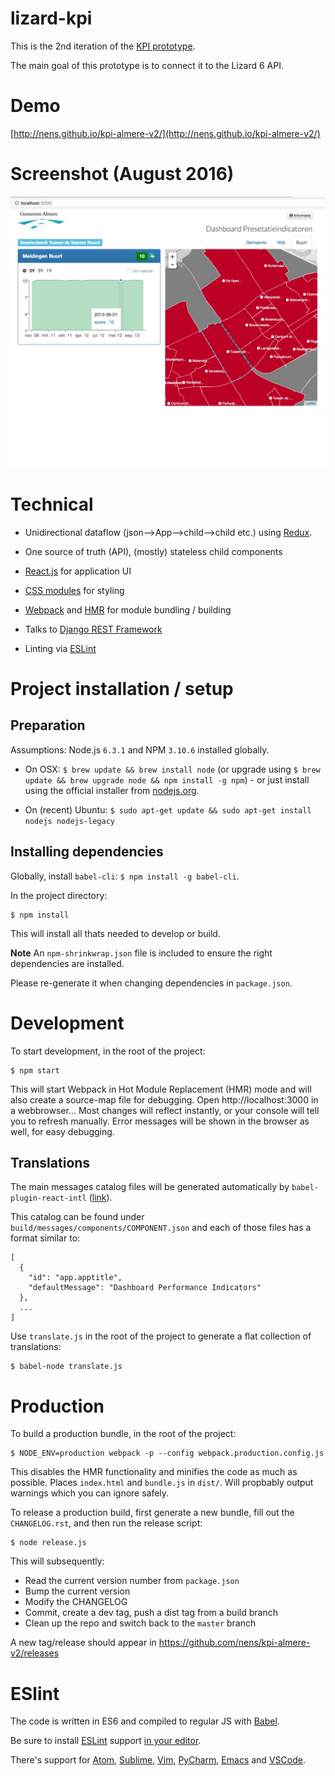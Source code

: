 


lizard-kpi
==========

This is the 2nd iteration of the [KPI prototype](http://nens.github.io/kpi-prototype/#/).

The main goal of this prototype is to connect it to the Lizard 6 API.


Demo
====

[http://nens.github.io/kpi-almere-v2/](http://nens.github.io/kpi-almere-v2/)


Screenshot (August 2016)
========================

![Screenshot](https://raw.githubusercontent.com/nens/kpi-almere-v2/master/screenshot-august-2016.jpg)



Technical
=========

 * Unidirectional dataflow (json-->App-->child-->child etc.) using [Redux](http://redux.js.org/).

 * One source of truth (API), (mostly) stateless child components

 * [React.js](https://facebook.github.io/react/) for application UI

 * [CSS modules](https://github.com/css-modules/css-modules) for styling

 * [Webpack](https://webpack.github.io/) and [HMR](https://webpack.github.io/docs/hot-module-replacement.html) for module bundling / building

 * Talks to [Django REST Framework](http://www.django-rest-framework.org/)

 * Linting via [ESLint](http://eslint.org/)



Project installation / setup
============================

Preparation
-----------

Assumptions: Node.js `6.3.1` and NPM `3.10.6` installed globally.

* On OSX: `$ brew update && brew install node` (or upgrade using `$ brew update && brew upgrade node && npm install -g npm`) - or just install using the official installer from [nodejs.org](https://nodejs.org/en/).

* On (recent) Ubuntu: `$ sudo apt-get update && sudo apt-get install nodejs nodejs-legacy`



Installing dependencies
-----------------------

Globally, install `babel-cli`: `$ npm install -g babel-cli`.

In the project directory:
```
$ npm install
```

This will install all thats needed to develop or build.

**Note** An `npm-shrinkwrap.json` file is included to ensure the right dependencies are installed.

Please re-generate it when changing dependencies in `package.json`.



Development
===========

To start development, in the root of the project:

```
$ npm start
```
This will start Webpack in Hot Module Replacement (HMR) mode and will also
create a source-map file for debugging.
Open http://localhost:3000 in a webbrowser... Most changes will reflect instantly,
or your console will tell you to refresh manually. Error messages will be shown in the browser as well, for easy debugging.


Translations
------------

The main messages catalog files will be generated automatically by `babel-plugin-react-intl` ([link](https://github.com/yahoo/babel-plugin-react-intl)).

This catalog can be found under `build/messages/components/COMPONENT.json` and each of those files has a format similar to:
```
[
  {
    "id": "app.apptitle",
    "defaultMessage": "Dashboard Performance Indicators"
  },
  ...
]
```

Use `translate.js` in the root of the project to generate a flat collection of translations:

```
$ babel-node translate.js
```


Production
==========

To build a production bundle, in the root of the project:

```
$ NODE_ENV=production webpack -p --config webpack.production.config.js
```
This disables the HMR functionality and minifies the code as much as possible. Places `index.html` and `bundle.js` in `dist/`. Will propbably output warnings which you can ignore safely.


To release a production build, first generate a new bundle, fill out the `CHANGELOG.rst`, and then run the release script:

```
$ node release.js
```

This will subsequently:

- Read the current version number from `package.json`
- Bump the current version
- Modify the CHANGELOG
- Commit, create a dev tag, push a dist tag from a build branch
- Clean up the repo and switch back to the `master` branch

A new tag/release should appear in https://github.com/nens/kpi-almere-v2/releases



ESlint
======

The code is written in ES6 and compiled to regular JS with [Babel](http://babeljs.io/).

Be sure to install [ESLint](http://eslint.org/) support [in your editor](http://eslint.org/docs/user-guide/integrations).

There's support for [Atom](https://atom.io/packages/linter-eslint), [Sublime](https://github.com/roadhump/SublimeLinter-eslint), [Vim](https://github.com/scrooloose/syntastic/tree/master/syntax_checkers/javascript), [PyCharm](http://plugins.jetbrains.com/plugin/7494), [Emacs](http://www.flycheck.org/manual/latest/Supported-languages.html#Javascript) and [VSCode](https://code.visualstudio.com/).
